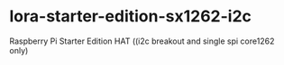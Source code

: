 # lora-starter-edition-sx1262-i2c
Raspberry Pi Starter Edition HAT ((i2c breakout and single spi core1262 only)
